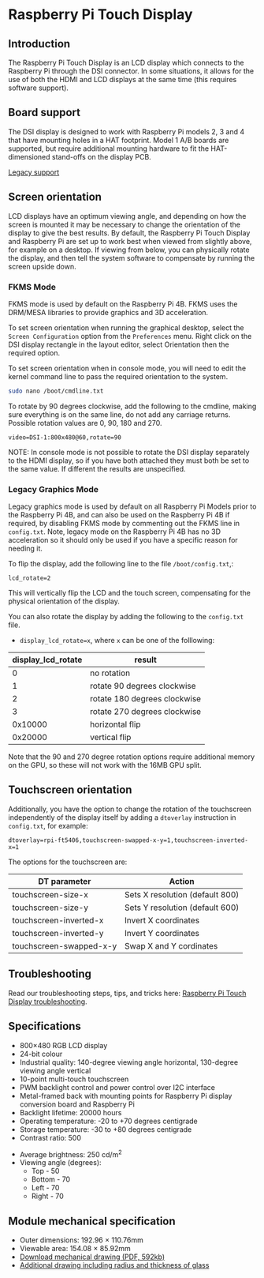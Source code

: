 # Raspberry Pi Touch Display

## Introduction

The Raspberry Pi Touch Display is an LCD display which connects to the Raspberry Pi through the DSI connector. In some situations, it allows for the use of both the HDMI and LCD displays at the same time (this requires software support).

## Board support

The DSI display is designed to work with Raspberry Pi models 2, 3 and 4 that have mounting holes in a HAT footprint. Model 1 A/B boards are supported, but require additional mounting hardware to fit the HAT-dimensioned stand-offs on the display PCB.

[Legacy support](legacy.md)

## Screen orientation

LCD displays have an optimum viewing angle, and depending on how the screen is mounted it may be necessary to change the orientation of the display to give the best results. By default, the Raspberry Pi Touch Display and Raspberry Pi are set up to work best when viewed from slightly above, for example on a desktop. If viewing from below, you can physically rotate the display, and then tell the system software to compensate by running the screen upside down.

### FKMS Mode

FKMS mode is used by default on the Raspberry Pi 4B. FKMS uses the DRM/MESA libraries to provide graphics and 3D acceleration. 

To set screen orientation when running the graphical desktop, select the `Screen Configuration` option from the `Preferences` menu. Right click on the DSI display rectangle in the layout editor, select Orientation then the required option.

To set screen orientation when in console mode, you will need to edit the kernel command line to pass the required orientation to the system. 
```bash
sudo nano /boot/cmdline.txt
```
To rotate by 90 degrees clockwise, add the following to the cmdline, making sure everything is on the same line, do not add any carriage returns. Possible rotation values are 0, 90, 180 and 270.
```
video=DSI-1:800x480@60,rotate=90
```
NOTE:  In console mode is not possible to rotate the DSI display separately to the HDMI display, so if you have both attached they must both be set to the same value. If different the results are unspecified. 

### Legacy Graphics Mode

Legacy graphics mode is used by default on all Raspberry Pi Models prior to the Raspberry Pi 4B, and can also be used on the Raspberry Pi 4B if required, by disabling FKMS mode by commenting out the FKMS line in `config.txt`. Note, legacy mode on the Raspberry Pi 4B has no 3D acceleration so it should only be used if you have a specific reason for needing it.

To flip the display, add the following line to the file `/boot/config.txt`,:

`lcd_rotate=2`

This will vertically flip the LCD and the touch screen, compensating for the physical orientation of the display.

You can also rotate the display by adding the following to the `config.txt` file.

- `display_lcd_rotate=x`, where `x` can be one of the folllowing:

| display_lcd_rotate | result |
| --- | --- |
| 0 | no rotation |
| 1 | rotate 90 degrees clockwise |
| 2 | rotate 180 degrees clockwise |
| 3 | rotate 270 degrees clockwise |
| 0x10000 | horizontal flip |
| 0x20000 | vertical flip |

Note that the 90 and 270 degree rotation options require additional memory on the GPU, so these will not work with the 16MB GPU split.

## Touchscreen orientation

Additionally, you have the option to change the rotation of the touchscreen independently of the display itself by adding a `dtoverlay` instruction in `config.txt`, for example:

`dtoverlay=rpi-ft5406,touchscreen-swapped-x-y=1,touchscreen-inverted-x=1`

The options for the touchscreen are: 

| DT parameter          | Action                          |
|-----------------------|---------------------------------|                          
|touchscreen-size-x     | Sets X resolution (default 800) |
|touchscreen-size-y     | Sets Y resolution (default 600) |
|touchscreen-inverted-x | Invert X coordinates            |
|touchscreen-inverted-y | Invert Y coordinates            |
|touchscreen-swapped-x-y| Swap X and Y cordinates         |

## Troubleshooting

Read our troubleshooting steps, tips, and tricks here: [Raspberry Pi Touch Display troubleshooting](troubleshooting.md).

## Specifications

- 800×480 RGB LCD display
- 24-bit colour
- Industrial quality: 140-degree viewing angle horizontal, 130-degree viewing angle vertical
- 10-point multi-touch touchscreen
- PWM backlight control and power control over I2C interface
- Metal-framed back with mounting points for Raspberry Pi display conversion board and Raspberry Pi
- Backlight lifetime: 20000 hours
- Operating temperature: -20 to +70 degrees centigrade
- Storage temperature: -30 to +80 degrees centigrade
- Contrast ratio: 500
* Average brightness: 250 cd/m<sup>2</sup>
* Viewing angle (degrees):
  * Top - 50
  * Bottom - 70
  * Left - 70
  * Right - 70

## Module mechanical specification

* Outer dimensions: 192.96 × 110.76mm
* Viewable area: 154.08 × 85.92mm
* [Download mechanical drawing (PDF, 592kb)](7InchDisplayDrawing-14092015.pdf)
* [Additional drawing including radius and thickness of glass](radius.png)
